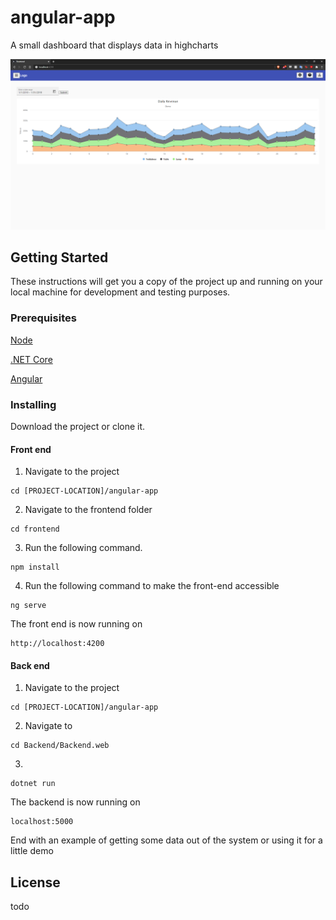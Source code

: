 # angular-app

A small dashboard that displays data in highcharts

![Image of Dashboard](https://github.com/Alkiimista/angular-app/blob/main/dashboard.png)

## Getting Started

These instructions will get you a copy of the project up and running on your local machine for development and testing purposes.

### Prerequisites
[Node](https://nodejs.org/en/)

[.NET Core](https://dotnet.microsoft.com/download)

[Angular](https://angular.io/guide/setup-local)

### Installing

Download the project or clone it.

#### Front end
1. Navigate to the project

```
cd [PROJECT-LOCATION]/angular-app
```

2. Navigate to the frontend folder
```
cd frontend
```

3. Run the following command.
```
npm install
```

4. Run the following command to make the front-end accessible
```
ng serve
```

The front end is now running on 
```
http://localhost:4200
```

#### Back end
1. Navigate to the project
```
cd [PROJECT-LOCATION]/angular-app
```

2. Navigate to
```
cd Backend/Backend.web
```

3.
```
dotnet run
```

The backend is now running on

```
localhost:5000
```

End with an example of getting some data out of the system or using it for a little demo

## License
todo
